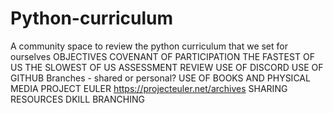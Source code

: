 # Python-curriculum
A community space to review the python curriculum that we set for ourselves
OBJECTIVES
COVENANT OF PARTICIPATION
THE FASTEST OF US
THE SLOWEST OF US
ASSESSMENT
REVIEW
USE OF DISCORD
USE OF GITHUB
Branches - shared or personal?
USE OF BOOKS AND PHYSICAL MEDIA
PROJECT EULER
https://projecteuler.net/archives 
SHARING RESOURCES
DKILL BRANCHING
